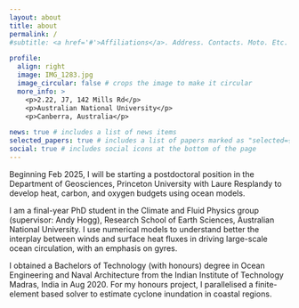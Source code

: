 ```yaml
---
layout: about
title: about
permalink: /
#subtitle: <a href='#'>Affiliations</a>. Address. Contacts. Moto. Etc.

profile:
  align: right
  image: IMG_1283.jpg
  image_circular: false # crops the image to make it circular
  more_info: >
    <p>2.22, J7, 142 Mills Rd</p>
    <p>Australian National University</p>
    <p>Canberra, Australia</p>

news: true # includes a list of news items
selected_papers: true # includes a list of papers marked as "selected={true}"
social: true # includes social icons at the bottom of the page
---
```


Beginning Feb 2025, I will be starting a postdoctoral position in the Department of Geosciences, Princeton University with Laure Resplandy to develop heat, carbon, and oxygen budgets using ocean models.

I am a final-year PhD student in the Climate and Fluid Physics group (supervisor: Andy Hogg), Research School of Earth Sciences, Australian National University. I use numerical models to understand better the interplay between winds and surface heat fluxes in driving large-scale ocean circulation, with an emphasis on gyres.

I obtained a Bachelors of Technology (with honours) degree in Ocean Engineering and Naval Architecture from the Indian Institute of Technology Madras, India in Aug 2020. For my honours project, I parallelised a finite-element based solver to estimate cyclone inundation in coastal regions. 
